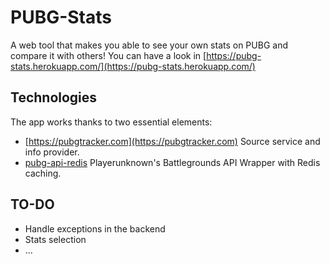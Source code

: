 # PUBG-Stats

A web tool that makes you able to see your own stats on PUBG and compare it with others! You can have a look in [https://pubg-stats.herokuapp.com/](https://pubg-stats.herokuapp.com/)

## Technologies

The app works thanks to two essential elements:

- [https://pubgtracker.com](https://pubgtracker.com) Source service and info provider.
- [pubg-api-redis](https://github.com/javilobo8/pubg-api-redis) Playerunknown's Battlegrounds API Wrapper with Redis caching.


## TO-DO

- Handle exceptions in the backend
- Stats selection
- ...